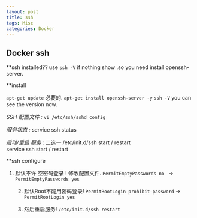 ```yaml
---
layout: post
title: ssh  
tags: Misc
categories: Docker
---
```


## Docker ssh

**ssh installed??
use `ssh -V`
if nothing show .so you need install openssh-server.


**install

`apt-get update`   必要的.
`apt-get install openssh-server -y`
`ssh -V` you can see the version now.



*SSH 配置文件 :*      `vi /etc/ssh/sshd_config`

*服务状态 :* 
service ssh status

*启动/重启 服务 :* 二选一
/etc/init.d/ssh start / restart  
service ssh start / restart


**ssh configure

1. 默认不许 空密码登录 !   修改配置文件.
	`PermitEmptyPasswords no `  →   `PermitEmptyPasswords yes `

	2. 默认Root不能用密码登录! 
		`PermitRootLogin prohibit-password`  →  `PermitRootLogin yes`

	3. 然后重启服务!         `/etc/init.d/ssh restart
		`


